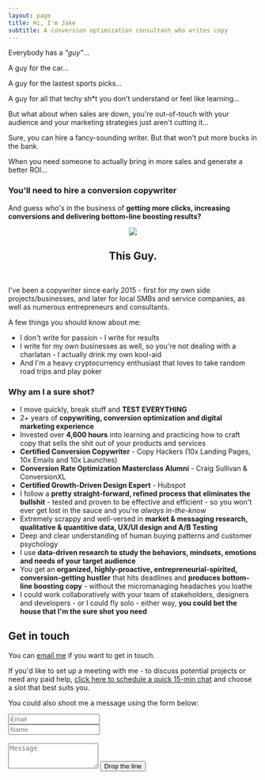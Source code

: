 ```yaml
---
layout: page
title: Hi, I'm Jake
subtitle: A conversion optimization consultant who writes copy
---
```


Everybody has a *"guy"*...

A guy for the car... 

A guy for the lastest sports picks...

A guy for all that techy sh*t you don't understand or feel like learning... 

But what about when sales are down, you're out-of-touch with your audience and your marketing strategies just aren't cutting it...

Sure, you can hire a fancy-sounding writer. But that won't put more bucks in the bank. 

When you need someone to actually bring in more sales and generate a better ROI...

### You'll need to hire a conversion copywriter

And guess who's in the business of **getting more clicks, increasing conversions and delivering bottom-line boosting results?**

<p style="text-align:center"><img src="http://jakelarue.github.io/img/thisguy2.png"/></p>

<h2 style="text-align: center;" markdown="1">This Guy.</h2>
<br>


I've been a copywriter since early 2015 - first for my own side projects/businesses, and later for local SMBs and service companies, as well as numerous entrepreneurs and consultants. 

A few things you should know about me:

- I don't write for passion - I write for results
- I write for my own businesses as well, so you're not dealing with a charlatan - I actually drink my own kool-aid
- And I'm a heavy cryptocurrency enthusiast that loves to take random road trips and play poker


### Why am I a sure shot?


- I move quickly, break stuff and **TEST EVERYTHING**
- 2+ years of **copywriting, conversion optimization and digital marketing experience**
- Invested over **4,600 hours** into learning and practicing how to craft copy that sells the shit out of your products and services 
- **Certified Conversion Copywriter** - Copy Hackers (10x Landing Pages, 10x Emails and 10x Launches)
- **Conversion Rate Optimization Masterclass Alumni** - Craig Sullivan & ConversionXL
- **Certified Growth-Driven Design Expert** - Hubspot
- I follow a **pretty straight-forward, refined process that eliminates the bullshit** - tested and proven to be effective and efficient - so you won't ever get lost in the sauce and you're *always in-the-know*
- Extremely scrappy and well-versed in **market & messaging research, qualitative & quantitive data, UX/UI design and A/B Testing**
- Deep and clear understanding of human buying patterns and customer psychology 
- I use **data-driven research to study the behaviors, mindsets, emotions and needs of your target audience**
- You get an **organized, highly-proactive, entrepreneurial-spirited, conversion-getting hustler** that hits deadlines and **produces bottom-line boosting copy** - without the micromanaging headaches you loathe 
- I could work collaboratively with your team of stakeholders, designers and developers - or I could fly solo - either way, **you could bet the house that I'm the sure shot you need** 


## Get in touch


You can <a href="mailto:jakeforcopy@gmail.com?subject=What's up, Jake?">email me</a> if you want to get in touch.

If you'd like to set up a meeting with me - to discuss potential projects or need any paid help, <a href="https://calendly.com/getjake/quickchat">click here to schedule a quick 15-min chat</a> and choose a slot that best suits you. 

You could also shoot me a message using the form below:

<form action="https://formspree.io/jakeforcopy@gmail.com" method="POST" class="form" id="contact-form">

<div class="row">
<div class="col-xs-6">
<input type="email" name="_replyto" class="form-control input-lg" placeholder="Email" title="Email">
</div>
<div class="col-xs-6">
<input type="text" name="name" class="form-control input-lg" placeholder="Name" title="Name">
</div>
<br>
</div>
<input type="hidden" name="_subject" value="New submission from jakelarue.github.io">
<textarea type="text" name="content" class="form-control input-lg" placeholder="Message" title="Message" required="required" rows="3"></textarea>
<input type="text" name="_gotcha" style="display:none">
<input type="hidden" name="_next" value="./aboutme?message=Your message was sent successfully, thanks!">
<button type="submit" class="btn btn-lg btn-primary">Drop the line</button>


</form>
